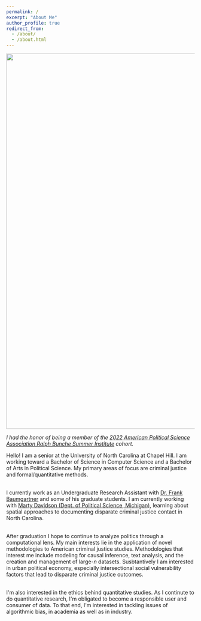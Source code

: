 ```yaml
---
permalink: /
excerpt: "About Me"
author_profile: true
redirect_from: 
  - /about/
  - /about.html
---
```


<center><img src="../images/RBSI_2022.jpg" width="1000"/></center>

*I had the honor of being a member of the [2022 American Political Science Association Ralph Bunche
 Summer Institute](https://www.apsanet.org/DIVERSITY/Ralph-Bunche-Summer-Institute/About-the-RBSI-Program) cohort.*

Hello! I am a senior at the University of North Carolina at Chapel Hill. I am working toward a Bachelor of Science in Computer Science and a Bachelor of Arts in Political Science. My primary areas of focus are criminal justice and formal/quantitative methods. <br> <br>

I currently work as an Undergraduate Research Assistant with [Dr. Frank Baumgartner](https://fbaum.unc.edu/) and some of his graduate students. I am currently working with [Marty Davidson (Dept. of Political Science, Michigan)](https://www.martydavidson.com/), learning about spatial approaches to documenting disparate criminal justice contact in North Carolina. <br> <br>

After graduation I hope to continue to analyze politics through a computational lens. My main interests lie in the application of novel methodologies to American criminal justice studies. Methodologies that interest me include modeling for causal inference, text analysis, and the creation and management of large-$n$ datasets. Susbtantively I am interested in urban political economy, especially intersectional social vulnerability factors that lead to disparate criminal justice outcomes.<br><br>

I'm also interested in the ethics behind quantitative studies. As I continute to do quantitative research, I'm obligated to become a responsible user and consumer of data. To that end, I'm interested in tackling issues of algorithmic bias, in academia as well as in industry.
